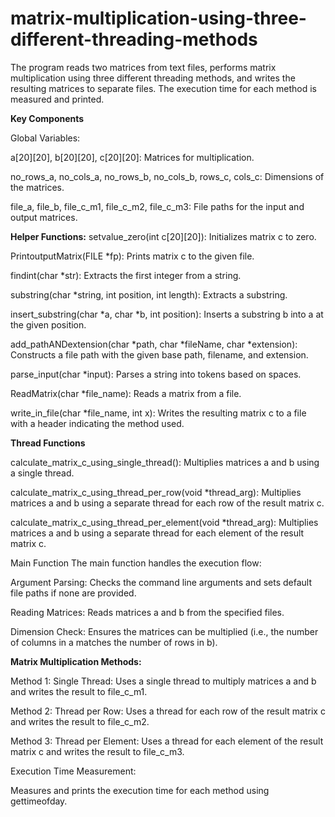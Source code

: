 # matrix-multiplication-using-three-different-threading-methods
The program reads two matrices from text files, performs matrix multiplication using three different threading methods, and writes the resulting matrices to separate files. The execution time for each method is measured and printed.

**Key Components**

Global Variables:

a[20][20], b[20][20], c[20][20]: Matrices for multiplication.

no_rows_a, no_cols_a, no_rows_b, no_cols_b, rows_c, cols_c: Dimensions of the matrices.

file_a, file_b, file_c_m1, file_c_m2, file_c_m3: File paths for the input and output matrices.

**Helper Functions:**
setvalue_zero(int c[20][20]): Initializes matrix c to zero.

PrintoutputMatrix(FILE *fp): Prints matrix c to the given file.

findint(char *str): Extracts the first integer from a string.

substring(char *string, int position, int length): Extracts a substring.

insert_substring(char *a, char *b, int position): Inserts a substring b into a at the given position.

add_pathANDextension(char *path, char *fileName, char *extension): Constructs a file path with the given base path, filename, and extension.

parse_input(char *input): Parses a string into tokens based on spaces.

ReadMatrix(char *file_name): Reads a matrix from a file.

write_in_file(char *file_name, int x): Writes the resulting matrix c to a file with a header indicating the method used.

**Thread Functions**

calculate_matrix_c_using_single_thread(): Multiplies matrices a and b using a single thread.

calculate_matrix_c_using_thread_per_row(void *thread_arg): Multiplies matrices a and b using a separate thread for each row of the result matrix c.

calculate_matrix_c_using_thread_per_element(void *thread_arg): Multiplies matrices a and b using a separate thread for each element of the result matrix c.

Main Function
The main function handles the execution flow:

Argument Parsing:
Checks the command line arguments and sets default file paths if none are provided.

Reading Matrices:
Reads matrices a and b from the specified files.

Dimension Check:
Ensures the matrices can be multiplied (i.e., the number of columns in a matches the number of rows in b).

**Matrix Multiplication Methods:**

Method 1: Single Thread:
Uses a single thread to multiply matrices a and b and writes the result to file_c_m1.

Method 2: Thread per Row:
Uses a thread for each row of the result matrix c and writes the result to file_c_m2.

Method 3: Thread per Element:
Uses a thread for each element of the result matrix c and writes the result to file_c_m3.

Execution Time Measurement:

Measures and prints the execution time for each method using gettimeofday.
